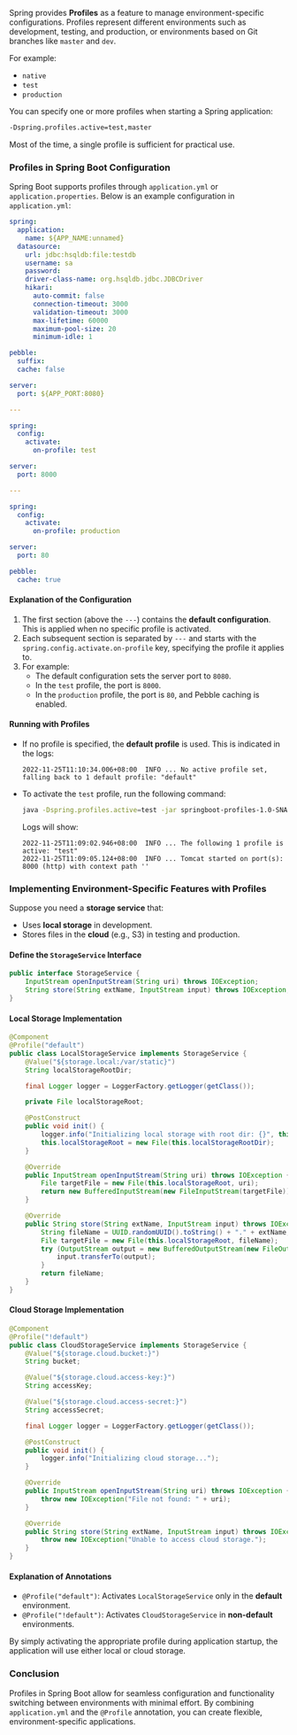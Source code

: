 
Spring provides **Profiles** as a feature to manage environment-specific configurations. Profiles represent different environments such as development, testing, and production, or environments based on Git branches like `master` and `dev`.

For example:
- `native`
- `test`
- `production`

You can specify one or more profiles when starting a Spring application:

```bash
-Dspring.profiles.active=test,master
```

Most of the time, a single profile is sufficient for practical use.


### Profiles in Spring Boot Configuration

Spring Boot supports profiles through `application.yml` or `application.properties`. Below is an example configuration in `application.yml`:

```yaml
spring:
  application:
    name: ${APP_NAME:unnamed}
  datasource:
    url: jdbc:hsqldb:file:testdb
    username: sa
    password:
    driver-class-name: org.hsqldb.jdbc.JDBCDriver
    hikari:
      auto-commit: false
      connection-timeout: 3000
      validation-timeout: 3000
      max-lifetime: 60000
      maximum-pool-size: 20
      minimum-idle: 1

pebble:
  suffix:
  cache: false

server:
  port: ${APP_PORT:8080}

---

spring:
  config:
    activate:
      on-profile: test

server:
  port: 8000

---

spring:
  config:
    activate:
      on-profile: production

server:
  port: 80

pebble:
  cache: true
```

#### Explanation of the Configuration

1. The first section (above the `---`) contains the **default configuration**. This is applied when no specific profile is activated.
2. Each subsequent section is separated by `---` and starts with the `spring.config.activate.on-profile` key, specifying the profile it applies to.
3. For example:
    - The default configuration sets the server port to `8080`.
    - In the `test` profile, the port is `8000`.
    - In the `production` profile, the port is `80`, and Pebble caching is enabled.

#### Running with Profiles

- If no profile is specified, the **default profile** is used. This is indicated in the logs:
    
    ```
    2022-11-25T11:10:34.006+08:00  INFO ... No active profile set, falling back to 1 default profile: "default"
    ```
    
- To activate the `test` profile, run the following command:
    
    ```bash
    java -Dspring.profiles.active=test -jar springboot-profiles-1.0-SNAPSHOT.jar
    ```
    
    Logs will show:
    
    ```
    2022-11-25T11:09:02.946+08:00  INFO ... The following 1 profile is active: "test"
    2022-11-25T11:09:05.124+08:00  INFO ... Tomcat started on port(s): 8000 (http) with context path ''
    ```


### Implementing Environment-Specific Features with Profiles

Suppose you need a **storage service** that:

- Uses **local storage** in development.
- Stores files in the **cloud** (e.g., S3) in testing and production.

#### Define the `StorageService` Interface

```java
public interface StorageService {
    InputStream openInputStream(String uri) throws IOException;
    String store(String extName, InputStream input) throws IOException;
}
```

#### Local Storage Implementation

```java
@Component
@Profile("default")
public class LocalStorageService implements StorageService {
    @Value("${storage.local:/var/static}")
    String localStorageRootDir;

    final Logger logger = LoggerFactory.getLogger(getClass());

    private File localStorageRoot;

    @PostConstruct
    public void init() {
        logger.info("Initializing local storage with root dir: {}", this.localStorageRootDir);
        this.localStorageRoot = new File(this.localStorageRootDir);
    }

    @Override
    public InputStream openInputStream(String uri) throws IOException {
        File targetFile = new File(this.localStorageRoot, uri);
        return new BufferedInputStream(new FileInputStream(targetFile));
    }

    @Override
    public String store(String extName, InputStream input) throws IOException {
        String fileName = UUID.randomUUID().toString() + "." + extName;
        File targetFile = new File(this.localStorageRoot, fileName);
        try (OutputStream output = new BufferedOutputStream(new FileOutputStream(targetFile))) {
            input.transferTo(output);
        }
        return fileName;
    }
}
```

#### Cloud Storage Implementation

```java
@Component
@Profile("!default")
public class CloudStorageService implements StorageService {
    @Value("${storage.cloud.bucket:}")
    String bucket;

    @Value("${storage.cloud.access-key:}")
    String accessKey;

    @Value("${storage.cloud.access-secret:}")
    String accessSecret;

    final Logger logger = LoggerFactory.getLogger(getClass());

    @PostConstruct
    public void init() {
        logger.info("Initializing cloud storage...");
    }

    @Override
    public InputStream openInputStream(String uri) throws IOException {
        throw new IOException("File not found: " + uri);
    }

    @Override
    public String store(String extName, InputStream input) throws IOException {
        throw new IOException("Unable to access cloud storage.");
    }
}
```

#### Explanation of Annotations

- `@Profile("default")`: Activates `LocalStorageService` only in the **default** environment.
- `@Profile("!default")`: Activates `CloudStorageService` in **non-default** environments.

By simply activating the appropriate profile during application startup, the application will use either local or cloud storage.

### Conclusion

Profiles in Spring Boot allow for seamless configuration and functionality switching between environments with minimal effort. By combining `application.yml` and the `@Profile` annotation, you can create flexible, environment-specific applications.